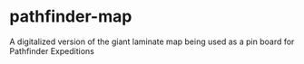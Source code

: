# pathfinder-map
A digitalized version of the giant laminate map being used as a pin board for Pathfinder Expeditions
